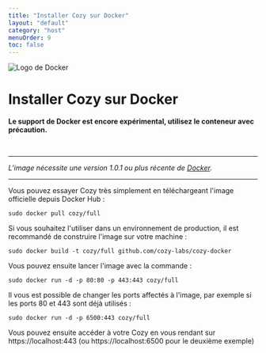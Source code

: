```yaml
---
title: "Installer Cozy sur Docker"
layout: "default"
category: "host"
menuOrder: 9
toc: false
---
```



<div class="install-inner-logo">
<img alt="Logo de Docker" src="/assets/images/host/docker-logo.svg">
</div>

# Installer Cozy sur Docker

**Le support de Docker est encore expérimental, utilisez le conteneur avec précaution.**

<br>

---

*L’image nécessite une version 1.0.1 ou plus récente de [Docker](https://www.docker.com/).*

---

Vous pouvez essayer Cozy très simplement en téléchargeant l'image officielle
depuis Docker Hub :

```
sudo docker pull cozy/full
```

Si vous souhaitez l'utiliser dans un environnement de production, il est
recommandé de construire l'image sur votre machine :

```
sudo docker build -t cozy/full github.com/cozy-labs/cozy-docker
```

Vous pouvez ensuite lancer l'image avec la commande :

```
sudo docker run -d -p 80:80 -p 443:443 cozy/full
```

Il vous est possible de changer les ports affectés à l'image, par exemple si
les ports 80 et 443 sont déjà utilisés :
```
sudo docker run -d -p 6500:443 cozy/full
```

Vous pouvez ensuite accéder à votre Cozy en vous rendant sur
https://localhost:443 (ou https://localhost:6500 pour le deuxième exemple)
